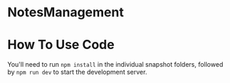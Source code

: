 # NotesManagement
# How To Use Code 

 You'll need to run `npm install` in the individual snapshot folders, followed by `npm run dev` to start the development server.
